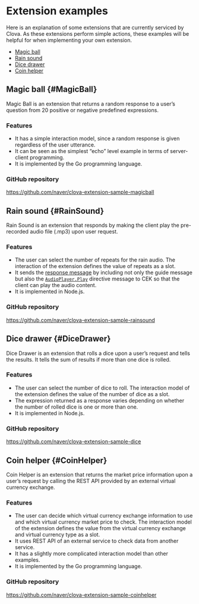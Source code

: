 ﻿# Extension examples

Here is an explanation of some extensions that are currently serviced by Clova. As these extensions perform simple actions, these examples will be helpful for when implementing your own extension.

* [Magic ball](#MagicBall)
* [Rain sound](#RainSound)
* [Dice drawer](#DiceDrawer)
* [Coin helper](#CoinHelper)

## Magic ball {#MagicBall}

Magic Ball is an extension that returns a random response to a user’s question from 20 positive or negative predefined expressions.

### Features
* It has a simple interaction model, since a random response is given regardless of the user utterance.
* It can be seen as the simplest “echo” level example in terms of server-client programming.
* It is implemented by the Go programming language.

### GitHub repository
https://github.com/naver/clova-extension-sample-magicball

## Rain sound {#RainSound}

Rain Sound is an extension that responds by making the client play the pre-recorded audio file (.mp3) upon user request.

### Features
* The user can select the number of repeats for the rain audio. The interaction of the extension defines the value of repeats as a slot.
* It sends the [response message](/CEK/References/CEK_API.md#CustomExtRequestType) by including not only the guide message but also the [`AudioPlayer.Play`](/CIC/References/CICInterface/AudioPlayer.md#Play) directive message to CEK so that the client can play the audio content.
* It is implemented in Node.js.

### GitHub repository
https://github.com/naver/clova-extension-sample-rainsound

## Dice drawer {#DiceDrawer}

Dice Drawer is an extension that rolls a dice upon a user’s request and tells the results. It tells the sum of results if more than one dice is rolled.

### Features
* The user can select the number of dice to roll. The interaction model of the extension defines the value of the number of dice as a slot.
* The expression returned as a response varies depending on whether the number of rolled dice is one or more than one.
* It is implemented in Node.js.

### GitHub repository
https://github.com/naver/clova-extension-sample-dice

## Coin helper {#CoinHelper}

Coin Helper is an extension that returns the market price information upon a user’s request by calling the REST API provided by an external virtual currency exchange.

### Features
* The user can decide which virtual currency exchange information to use and which virtual currency market price to check. The interaction model of the extension defines the value from the virtual currency exchange and virtual currency type as a slot.
* It uses REST API of an external service to check data from another service.
* It has a slightly more complicated interaction model than other examples.
* It is implemented by the Go programming language.

### GitHub repository

https://github.com/naver/clova-extension-sample-coinhelper

